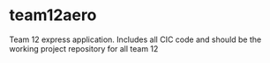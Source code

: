 # team12aero

Team 12 express application. Includes all CIC code and should be the working project repository for all team 12

